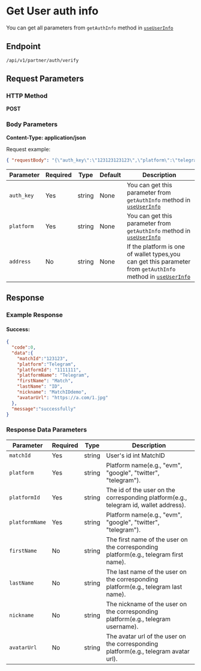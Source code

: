 # Get User auth info

You can get all parameters from `getAuthInfo` method in [`useUserInfo`](/react/hooks/useUserInfo)

## Endpoint
`/api/v1/partner/auth/verify`

## Request Parameters

### HTTP Method
**POST**


### Body Parameters
**Content-Type: application/json**

Request example:
```json
{ "requestBody": "{\"auth_key\":\"123123123123\",\"platform\":\"telegram\"}"}
```

| Parameter  | Required | Type   | Default | Description                                                                                                                              |
|------------|----------|--------|---------|------------------------------------------------------------------------------------------------------------------------------------------|
| `auth_key` | Yes      | string | None    | You can get this parameter from `getAuthInfo` method in [`useUserInfo`](/react/hooks/useUserInfo)                                        |
| `platform` | Yes      | string | None    | You can get this parameter from `getAuthInfo` method in [`useUserInfo`](/react/hooks/useUserInfo)                                        |
| `address`  | No       | string | None    | If the platform is one of wallet types,you can get this parameter from `getAuthInfo` method in [`useUserInfo`](/react/hooks/useUserInfo) |


## Response
### Example Response
#### Success:
```json
{
  "code":0,
  "data":{
    "matchId":"123123",
    "platform":"Telegram",
    "platformId": "1111111",
    "platformName": "Telegram",
    "firstName": "Match",
    "lastName": "ID",
    "nickname": "MatchIDdemo",
    "avatarUrl": "https://a.com/1.jpg"
  },
  "message":"successfully"
}
```

### Response Data Parameters
| Parameter      | Required | Type   | Description                                                                          |
|----------------|----------|--------|--------------------------------------------------------------------------------------|
| `matchId`      | Yes      | string | User's id int MatchID                                                                |
| `platform`     | Yes      | string | Platform name(e.g., "evm", "google", "twitter", "telegram").                         |
| `platformId`   | Yes      | string | The id of the user on the corresponding platform(e.g., telegram id, wallet address). |
| `platformName` | Yes      | string | Platform name(e.g., "evm", "google", "twitter", "telegram").                         |
| `firstName`    | No       | string | The first name of the user on the corresponding platform(e.g., telegram first name). |
| `lastName`     | No       | string | The last name of the user on the corresponding platform(e.g., telegram last name).   |
| `nickname`     | No       | string | The nickname of the user on the corresponding platform(e.g., telegram username).     |
| `avatarUrl`    | No       | string | The avatar url of the user on the corresponding platform(e.g., telegram avatar url). |


